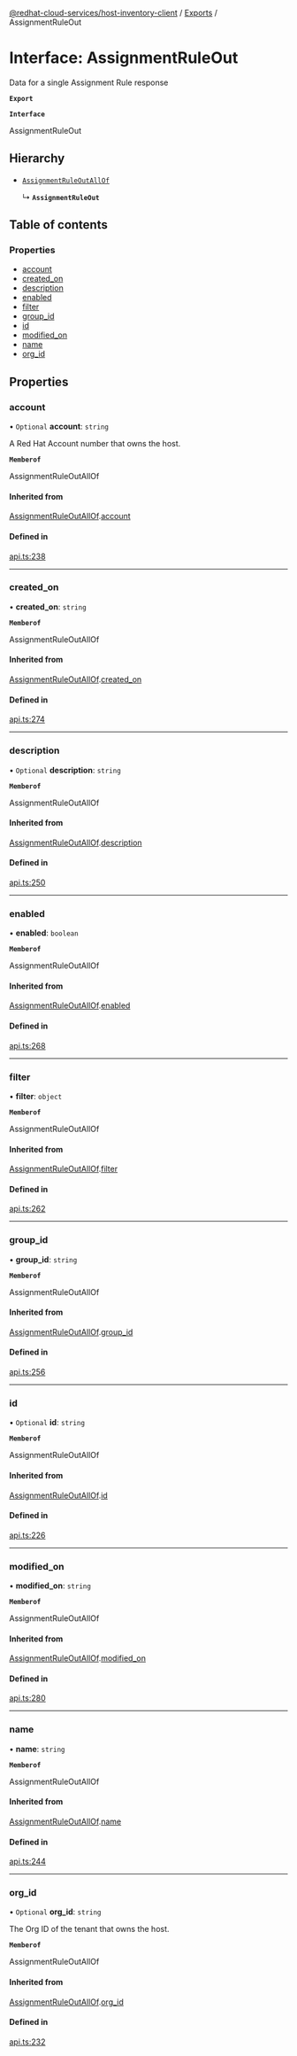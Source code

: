 [@redhat-cloud-services/host-inventory-client](../README.md) / [Exports](../modules.md) / AssignmentRuleOut

# Interface: AssignmentRuleOut

Data for a single Assignment Rule response

**`Export`**

**`Interface`**

AssignmentRuleOut

## Hierarchy

- [`AssignmentRuleOutAllOf`](AssignmentRuleOutAllOf.md)

  ↳ **`AssignmentRuleOut`**

## Table of contents

### Properties

- [account](AssignmentRuleOut.md#account)
- [created\_on](AssignmentRuleOut.md#created_on)
- [description](AssignmentRuleOut.md#description)
- [enabled](AssignmentRuleOut.md#enabled)
- [filter](AssignmentRuleOut.md#filter)
- [group\_id](AssignmentRuleOut.md#group_id)
- [id](AssignmentRuleOut.md#id)
- [modified\_on](AssignmentRuleOut.md#modified_on)
- [name](AssignmentRuleOut.md#name)
- [org\_id](AssignmentRuleOut.md#org_id)

## Properties

### account

• `Optional` **account**: `string`

A Red Hat Account number that owns the host.

**`Memberof`**

AssignmentRuleOutAllOf

#### Inherited from

[AssignmentRuleOutAllOf](AssignmentRuleOutAllOf.md).[account](AssignmentRuleOutAllOf.md#account)

#### Defined in

[api.ts:238](https://github.com/RedHatInsights/javascript-clients/blob/master/packages/host-inventory/api.ts#L238)

___

### created\_on

• **created\_on**: `string`

**`Memberof`**

AssignmentRuleOutAllOf

#### Inherited from

[AssignmentRuleOutAllOf](AssignmentRuleOutAllOf.md).[created_on](AssignmentRuleOutAllOf.md#created_on)

#### Defined in

[api.ts:274](https://github.com/RedHatInsights/javascript-clients/blob/master/packages/host-inventory/api.ts#L274)

___

### description

• `Optional` **description**: `string`

**`Memberof`**

AssignmentRuleOutAllOf

#### Inherited from

[AssignmentRuleOutAllOf](AssignmentRuleOutAllOf.md).[description](AssignmentRuleOutAllOf.md#description)

#### Defined in

[api.ts:250](https://github.com/RedHatInsights/javascript-clients/blob/master/packages/host-inventory/api.ts#L250)

___

### enabled

• **enabled**: `boolean`

**`Memberof`**

AssignmentRuleOutAllOf

#### Inherited from

[AssignmentRuleOutAllOf](AssignmentRuleOutAllOf.md).[enabled](AssignmentRuleOutAllOf.md#enabled)

#### Defined in

[api.ts:268](https://github.com/RedHatInsights/javascript-clients/blob/master/packages/host-inventory/api.ts#L268)

___

### filter

• **filter**: `object`

**`Memberof`**

AssignmentRuleOutAllOf

#### Inherited from

[AssignmentRuleOutAllOf](AssignmentRuleOutAllOf.md).[filter](AssignmentRuleOutAllOf.md#filter)

#### Defined in

[api.ts:262](https://github.com/RedHatInsights/javascript-clients/blob/master/packages/host-inventory/api.ts#L262)

___

### group\_id

• **group\_id**: `string`

**`Memberof`**

AssignmentRuleOutAllOf

#### Inherited from

[AssignmentRuleOutAllOf](AssignmentRuleOutAllOf.md).[group_id](AssignmentRuleOutAllOf.md#group_id)

#### Defined in

[api.ts:256](https://github.com/RedHatInsights/javascript-clients/blob/master/packages/host-inventory/api.ts#L256)

___

### id

• `Optional` **id**: `string`

**`Memberof`**

AssignmentRuleOutAllOf

#### Inherited from

[AssignmentRuleOutAllOf](AssignmentRuleOutAllOf.md).[id](AssignmentRuleOutAllOf.md#id)

#### Defined in

[api.ts:226](https://github.com/RedHatInsights/javascript-clients/blob/master/packages/host-inventory/api.ts#L226)

___

### modified\_on

• **modified\_on**: `string`

**`Memberof`**

AssignmentRuleOutAllOf

#### Inherited from

[AssignmentRuleOutAllOf](AssignmentRuleOutAllOf.md).[modified_on](AssignmentRuleOutAllOf.md#modified_on)

#### Defined in

[api.ts:280](https://github.com/RedHatInsights/javascript-clients/blob/master/packages/host-inventory/api.ts#L280)

___

### name

• **name**: `string`

**`Memberof`**

AssignmentRuleOutAllOf

#### Inherited from

[AssignmentRuleOutAllOf](AssignmentRuleOutAllOf.md).[name](AssignmentRuleOutAllOf.md#name)

#### Defined in

[api.ts:244](https://github.com/RedHatInsights/javascript-clients/blob/master/packages/host-inventory/api.ts#L244)

___

### org\_id

• `Optional` **org\_id**: `string`

The Org ID of the tenant that owns the host.

**`Memberof`**

AssignmentRuleOutAllOf

#### Inherited from

[AssignmentRuleOutAllOf](AssignmentRuleOutAllOf.md).[org_id](AssignmentRuleOutAllOf.md#org_id)

#### Defined in

[api.ts:232](https://github.com/RedHatInsights/javascript-clients/blob/master/packages/host-inventory/api.ts#L232)
